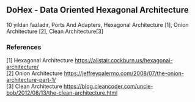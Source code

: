 ## DoHex - Data Oriented Hexagonal Architecture 

10 yıldan fazladır, Ports And Adapters, Hexagonal Architecture [1], Onion Architecture [2], Clean Architecture[3] 

### References
[1] Hexagonal Architecture https://alistair.cockburn.us/hexagonal-architecture/  
[2] Onion Architecture https://jeffreypalermo.com/2008/07/the-onion-architecture-part-1/  
[3] Clean Architecture https://blog.cleancoder.com/uncle-bob/2012/08/13/the-clean-architecture.html  
<!--stackedit_data:
eyJoaXN0b3J5IjpbLTQzNTI5Nzk2LDMyNjQxODExLC03Mjg4NT
MxMDEsLTM4MDE0Mjg1MV19
-->